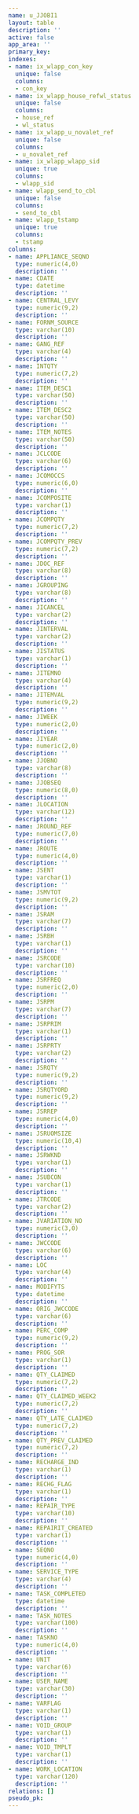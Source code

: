 ```yaml
---
name: u_JJOBI1
layout: table
description: ''
active: false
app_area: ''
primary_key: 
indexes:
- name: ix_wlapp_con_key
  unique: false
  columns:
  - con_key
- name: ix_wlapp_house_refwl_status
  unique: false
  columns:
  - house_ref
  - wl_status
- name: ix_wlapp_u_novalet_ref
  unique: false
  columns:
  - u_novalet_ref
- name: ix_wlapp_wlapp_sid
  unique: true
  columns:
  - wlapp_sid
- name: wlapp_send_to_cbl
  unique: false
  columns:
  - send_to_cbl
- name: wlapp_tstamp
  unique: true
  columns:
  - tstamp
columns:
- name: APPLIANCE_SEQNO
  type: numeric(4,0)
  description: ''
- name: CDATE
  type: datetime
  description: ''
- name: CENTRAL_LEVY
  type: numeric(9,2)
  description: ''
- name: FORNM_SOURCE
  type: varchar(10)
  description: ''
- name: GANG_REF
  type: varchar(4)
  description: ''
- name: INTQTY
  type: numeric(7,2)
  description: ''
- name: ITEM_DESC1
  type: varchar(50)
  description: ''
- name: ITEM_DESC2
  type: varchar(50)
  description: ''
- name: ITEM_NOTES
  type: varchar(50)
  description: ''
- name: JCLCODE
  type: varchar(6)
  description: ''
- name: JCOMOCCS
  type: numeric(6,0)
  description: ''
- name: JCOMPOSITE
  type: varchar(1)
  description: ''
- name: JCOMPQTY
  type: numeric(7,2)
  description: ''
- name: JCOMPQTY_PREV
  type: numeric(7,2)
  description: ''
- name: JDOC_REF
  type: varchar(8)
  description: ''
- name: JGROUPING
  type: varchar(8)
  description: ''
- name: JICANCEL
  type: varchar(2)
  description: ''
- name: JINTERVAL
  type: varchar(2)
  description: ''
- name: JISTATUS
  type: varchar(1)
  description: ''
- name: JITEMNO
  type: varchar(4)
  description: ''
- name: JITEMVAL
  type: numeric(9,2)
  description: ''
- name: JIWEEK
  type: numeric(2,0)
  description: ''
- name: JIYEAR
  type: numeric(2,0)
  description: ''
- name: JJOBNO
  type: varchar(8)
  description: ''
- name: JJOBSEQ
  type: numeric(8,0)
  description: ''
- name: JLOCATION
  type: varchar(12)
  description: ''
- name: JROUND_REF
  type: numeric(7,0)
  description: ''
- name: JROUTE
  type: numeric(4,0)
  description: ''
- name: JSENT
  type: varchar(1)
  description: ''
- name: JSMVTOT
  type: numeric(9,2)
  description: ''
- name: JSRAM
  type: varchar(7)
  description: ''
- name: JSRBH
  type: varchar(1)
  description: ''
- name: JSRCODE
  type: varchar(10)
  description: ''
- name: JSRFREQ
  type: numeric(2,0)
  description: ''
- name: JSRPM
  type: varchar(7)
  description: ''
- name: JSRPRIM
  type: varchar(1)
  description: ''
- name: JSRPRTY
  type: varchar(2)
  description: ''
- name: JSRQTY
  type: numeric(9,2)
  description: ''
- name: JSRQTYORD
  type: numeric(9,2)
  description: ''
- name: JSRREP
  type: numeric(4,0)
  description: ''
- name: JSRUOMSIZE
  type: numeric(10,4)
  description: ''
- name: JSRWKND
  type: varchar(1)
  description: ''
- name: JSUBCON
  type: varchar(1)
  description: ''
- name: JTRCODE
  type: varchar(2)
  description: ''
- name: JVARIATION_NO
  type: numeric(3,0)
  description: ''
- name: JWCCODE
  type: varchar(6)
  description: ''
- name: LOC
  type: varchar(4)
  description: ''
- name: MODIFYTS
  type: datetime
  description: ''
- name: ORIG_JWCCODE
  type: varchar(6)
  description: ''
- name: PERC_COMP
  type: numeric(9,2)
  description: ''
- name: PROG_SOR
  type: varchar(1)
  description: ''
- name: QTY_CLAIMED
  type: numeric(7,2)
  description: ''
- name: QTY_CLAIMED_WEEK2
  type: numeric(7,2)
  description: ''
- name: QTY_LATE_CLAIMED
  type: numeric(7,2)
  description: ''
- name: QTY_PREV_CLAIMED
  type: numeric(7,2)
  description: ''
- name: RECHARGE_IND
  type: varchar(1)
  description: ''
- name: RECHG_FLAG
  type: varchar(1)
  description: ''
- name: REPAIR_TYPE
  type: varchar(10)
  description: ''
- name: REPAIRIT_CREATED
  type: varchar(1)
  description: ''
- name: SEQNO
  type: numeric(4,0)
  description: ''
- name: SERVICE_TYPE
  type: varchar(4)
  description: ''
- name: TASK_COMPLETED
  type: datetime
  description: ''
- name: TASK_NOTES
  type: varchar(100)
  description: ''
- name: TASKNO
  type: numeric(4,0)
  description: ''
- name: UNIT
  type: varchar(6)
  description: ''
- name: USER_NAME
  type: varchar(30)
  description: ''
- name: VARFLAG
  type: varchar(1)
  description: ''
- name: VOID_GROUP
  type: varchar(1)
  description: ''
- name: VOID_TMPLT
  type: varchar(1)
  description: ''
- name: WORK_LOCATION
  type: varchar(120)
  description: ''
relations: []
pseudo_pk: 
---
```


